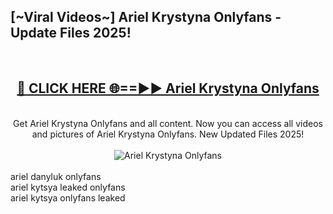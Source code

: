<h2>[~Viral Videos~] Ariel Krystyna Onlyfans - Update Files 2025!</h2>
<br>
<div align="center">
<h2><a href="https://betterlinks.top/A2PfLJ" rel="nofollow">🔴 CLICK HERE 🌐==►► Ariel Krystyna Onlyfans</a></h2>
<br>
Get Ariel Krystyna Onlyfans and all content. Now you can access all videos and pictures of Ariel Krystyna Onlyfans. New Updated Files 2025!
<br>
<br>
<a href="https://betterlinks.top/A2PfLJ" rel="nofollow" data-target="animated-image.originalLink"><img src="https://i.ibb.co.com/WyWwxjT/player-gif2.gif" alt="Ariel Krystyna Onlyfans" style="max-width: 100%; display: inline-block;" data-target="animated-image.originalImage"></a>
</div>
<br>
ariel danyluk onlyfans<br>
ariel kytsya leaked onlyfans<br>
ariel kytsya onlyfans leaked